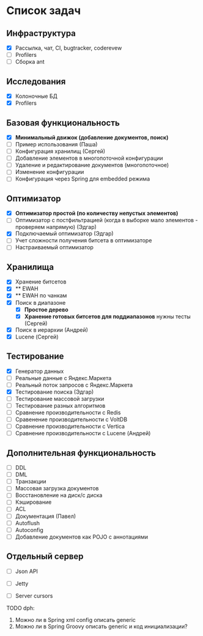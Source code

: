 Список задач
====

Инфраструктура
----
- [x] Рассылка, чат, CI, bugtracker, coderevew  
- [ ] Profilers  
- [ ] Сборка ant  

Исследования
----
- [x] Колоночные БД  
- [x] Profilers  

Базовая функциональность
----
- [x] __Минимальный движок (добавление документов, поиск)__
- [ ] Пример использования (Паша)
- [ ] Конфигурация хранилищ (Сергей)
- [ ] Добавление элементов в многопоточной конфигурации
- [ ] Удаление и редактирование документов (многопоточное)
- [ ] Изменение конфигурации
- [ ] Конфигурация через Spring для embedded режима

Оптимизатор
----
- [x] __Оптимизатор простой (по количеству непустых элементов)__
- [ ] Оптимизатор с постфильтрацией (когда в выборке мало элементов - проверяем напрямую) (Эдгар)
- [x] Подключаемый оптимизатор (Эдгар)
- [ ] Учет сложности получения битсета в оптимизаторе
- [ ] Настраиваемый оптимизатор

Хранилища
----
- [x] Хранение битсетов  
- [x] ** EWAH
- [x] ** EWAH по чанкам
- [x] Поиск в диапазоне
  - [x] __Простое дерево__
  - [x] __Хранение готовых битсетов для поддиапазонов__ нужны тесты (Сергей)
- [x] Поиск в иерархии (Андрей)
- [x] Lucene (Сергей)

Тестирование
----
- [x] Генератор данных
- [ ] Реальные данные с Яндекс.Маркета
- [ ] Реальный поток запросов с Яндекс.Маркета
- [x] Тестирование поиска (Эдгар)
- [ ] Тестирование массовой загрузки
- [ ] Тестирование разных алгоритмов
- [ ] Сравнение производительности с Redis
- [ ] Сравенение производительности с VoltDB
- [ ] Сравнение производительности с Vertica
- [ ] Сравнение производительности с Lucene (Андрей)

Дополнительная функциональность
----
- [ ] DDL
- [ ] DML
- [ ] Транзакции
- [ ] Массовая загрузка документов
- [ ] Восстановление на диск/с диска
- [ ] Кэширование
- [ ] ACL
- [ ] Документация (Павел)
- [ ] Autoflush
- [ ] Autoconfig
- [ ] Добавление документов как POJO с аннотациями

Отдельный сервер
---
- [ ] Json API
- [ ] Jetty
- [ ] Server cursors



TODO dph:
1) Можно ли в Spring xml config описать generic
2) Можно ли в Spring Groovy описать generic и код инициализации?
